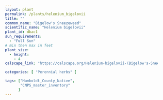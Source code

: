 ```yaml
---
layout: plant                                                              
permalink: /plants/helenium_bigelovii
title: ""
common_name: "Bigelow's Sneezeweed"
scientific_name: "Helenium bigelovii"
plant_id: dbac1
sun_requirements:
  - "Full Sun"
# min then max in feet
plant_size:
  - height: 
    - 4
calscape_link: "https://calscape.org/Helenium-bigelovii-(Bigelow's-Sneezeweed)"

categories: [ "Perennial herbs" ]

tags: ["Humboldt_County_Native",
       "CNPS_master_inventory"
      ]
---
```



